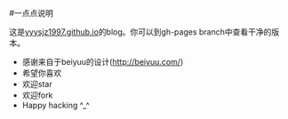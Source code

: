 #一点点说明

这是[yyysjz1997.github.io](http://yyysjz1997.github.io)的blog。你可以到gh-pages branch中查看干净的版本。
* 感谢来自于beiyuu的设计(http://beiyuu.com/)
* 希望你喜欢
* 欢迎star
* 欢迎fork
* Happy hacking ^_^
